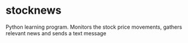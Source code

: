 # stocknews

Python learning program. Monitors the stock price movements, gathers relevant news and sends a text message

